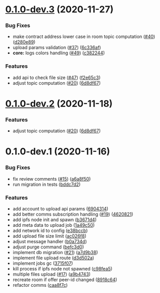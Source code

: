 <a name="0.1.0-dev.3"></a>
# [0.1.0-dev.3](https://github.com/rsksmart/rif-storage-upload-service/compare/v0.1.0-dev.1...v0.1.0-dev.3) (2020-11-27)


### Bug Fixes

* make contract address lower case in room topic computation ([#40](https://github.com/rsksmart/rif-storage-upload-service/issues/40)) ([d280e89](https://github.com/rsksmart/rif-storage-upload-service/commit/d280e89))
* upload params validation ([#37](https://github.com/rsksmart/rif-storage-upload-service/issues/37)) ([6c336af](https://github.com/rsksmart/rif-storage-upload-service/commit/6c336af))
* **core:** logs colors handling ([#49](https://github.com/rsksmart/rif-storage-upload-service/issues/49)) ([c382244](https://github.com/rsksmart/rif-storage-upload-service/commit/c382244))


### Features

* add api to check file size ([#47](https://github.com/rsksmart/rif-storage-upload-service/issues/47)) ([f2e65c3](https://github.com/rsksmart/rif-storage-upload-service/commit/f2e65c3))
* adjust topic computation ([#20](https://github.com/rsksmart/rif-storage-upload-service/issues/20)) ([6d8df67](https://github.com/rsksmart/rif-storage-upload-service/commit/6d8df67))



<a name="0.1.0-dev.2"></a>
# [0.1.0-dev.2](https://github.com/rsksmart/rif-storage-upload-service/compare/v0.1.0-dev.1...v0.1.0-dev.2) (2020-11-18)


### Features

* adjust topic computation ([#20](https://github.com/rsksmart/rif-storage-upload-service/issues/20)) ([6d8df67](https://github.com/rsksmart/rif-storage-upload-service/commit/6d8df67))



<a name="0.1.0-dev.1"></a>
# 0.1.0-dev.1 (2020-11-16)


### Bug Fixes

* fix review comments ([#15](https://github.com/rsksmart/rif-storage-upload-service/issues/15)) ([a6a8f50](https://github.com/rsksmart/rif-storage-upload-service/commit/a6a8f50))
* run migration in tests ([bddc7d2](https://github.com/rsksmart/rif-storage-upload-service/commit/bddc7d2))


### Features

* add account to upload api params ([6904314](https://github.com/rsksmart/rif-storage-upload-service/commit/6904314))
* add better comms subscription handling ([#19](https://github.com/rsksmart/rif-storage-upload-service/issues/19)) ([4620821](https://github.com/rsksmart/rif-storage-upload-service/commit/4620821))
* add ipfs node init and spawn ([b3671d4](https://github.com/rsksmart/rif-storage-upload-service/commit/b3671d4))
* add meta data to upload job ([1a49c50](https://github.com/rsksmart/rif-storage-upload-service/commit/1a49c50))
* add network id to config ([e38bccb](https://github.com/rsksmart/rif-storage-upload-service/commit/e38bccb))
* add upload file size limit ([ac026f8](https://github.com/rsksmart/rif-storage-upload-service/commit/ac026f8))
* adjust message handler ([b0a734d](https://github.com/rsksmart/rif-storage-upload-service/commit/b0a734d))
* adjust purge command ([befc3d0](https://github.com/rsksmart/rif-storage-upload-service/commit/befc3d0))
* implement db migration ([#21](https://github.com/rsksmart/rif-storage-upload-service/issues/21)) ([a7d9b38](https://github.com/rsksmart/rif-storage-upload-service/commit/a7d9b38))
* implement file upload route ([d3d502a](https://github.com/rsksmart/rif-storage-upload-service/commit/d3d502a))
* implement jobs gc ([3715f07](https://github.com/rsksmart/rif-storage-upload-service/commit/3715f07))
* kill process if ipfs node not spawned ([c98fea5](https://github.com/rsksmart/rif-storage-upload-service/commit/c98fea5))
* multiple files upload ([#17](https://github.com/rsksmart/rif-storage-upload-service/issues/17)) ([a9b4743](https://github.com/rsksmart/rif-storage-upload-service/commit/a9b4743))
* recreate room if offer peer-id changed ([8918c64](https://github.com/rsksmart/rif-storage-upload-service/commit/8918c64))
* refactor comms ([caa8f7c](https://github.com/rsksmart/rif-storage-upload-service/commit/caa8f7c))




